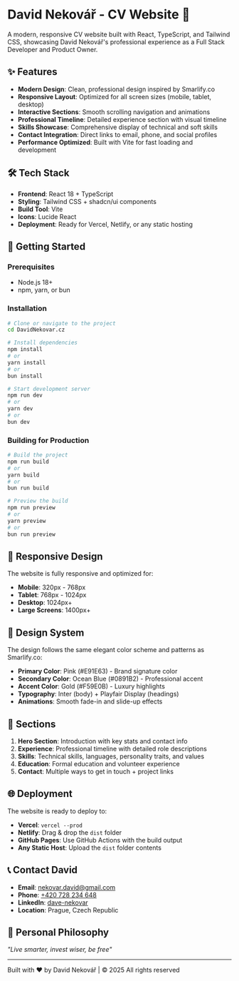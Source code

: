 # David Nekovář - CV Website 🚀

A modern, responsive CV website built with React, TypeScript, and Tailwind CSS, showcasing David Nekovář's professional experience as a Full Stack Developer and Product Owner.

## ✨ Features

- **Modern Design**: Clean, professional design inspired by Smarlify.co
- **Responsive Layout**: Optimized for all screen sizes (mobile, tablet, desktop)
- **Interactive Sections**: Smooth scrolling navigation and animations
- **Professional Timeline**: Detailed experience section with visual timeline
- **Skills Showcase**: Comprehensive display of technical and soft skills
- **Contact Integration**: Direct links to email, phone, and social profiles
- **Performance Optimized**: Built with Vite for fast loading and development

## 🛠️ Tech Stack

- **Frontend**: React 18 + TypeScript
- **Styling**: Tailwind CSS + shadcn/ui components
- **Build Tool**: Vite
- **Icons**: Lucide React
- **Deployment**: Ready for Vercel, Netlify, or any static hosting

## 🚀 Getting Started

### Prerequisites

- Node.js 18+ 
- npm, yarn, or bun

### Installation

```bash
# Clone or navigate to the project
cd DavidNekovar.cz

# Install dependencies
npm install
# or
yarn install
# or
bun install

# Start development server
npm run dev
# or
yarn dev
# or
bun dev
```

### Building for Production

```bash
# Build the project
npm run build
# or
yarn build
# or
bun run build

# Preview the build
npm run preview
# or
yarn preview
# or
bun run preview
```

## 📱 Responsive Design

The website is fully responsive and optimized for:

- **Mobile**: 320px - 768px
- **Tablet**: 768px - 1024px  
- **Desktop**: 1024px+
- **Large Screens**: 1400px+

## 🎨 Design System

The design follows the same elegant color scheme and patterns as Smarlify.co:

- **Primary Color**: Pink (#E91E63) - Brand signature color
- **Secondary Color**: Ocean Blue (#0891B2) - Professional accent
- **Accent Color**: Gold (#F59E0B) - Luxury highlights
- **Typography**: Inter (body) + Playfair Display (headings)
- **Animations**: Smooth fade-in and slide-up effects

## 📄 Sections

1. **Hero Section**: Introduction with key stats and contact info
2. **Experience**: Professional timeline with detailed role descriptions
3. **Skills**: Technical skills, languages, personality traits, and values
4. **Education**: Formal education and volunteer experience
5. **Contact**: Multiple ways to get in touch + project links

## 🌐 Deployment

The website is ready to deploy to:

- **Vercel**: `vercel --prod`
- **Netlify**: Drag & drop the `dist` folder
- **GitHub Pages**: Use GitHub Actions with the build output
- **Any Static Host**: Upload the `dist` folder contents

## 📞 Contact David

- **Email**: [nekovar.david@gmail.com](mailto:nekovar.david@gmail.com)
- **Phone**: [+420 728 234 648](tel:+420728234648)
- **LinkedIn**: [dave-nekovar](https://www.linkedin.com/in/dave-nekovar/)
- **Location**: Prague, Czech Republic

## 🎯 Personal Philosophy

*"Live smarter, invest wiser, be free"*

---

Built with ❤️ by David Nekovář | © 2025 All rights reserved
